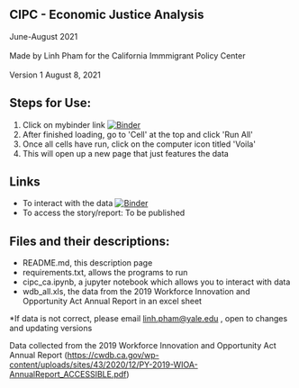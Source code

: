 ## CIPC - Economic Justice Analysis 
June-August 2021 <br><br> 
Made by Linh Pham for the California Immmigrant Policy Center <br> <br> 
Version 1 August 8, 2021 

## Steps for Use: 
1. Click on mybinder link [![Binder](https://mybinder.org/badge_logo.svg)](https://mybinder.org/v2/gh/linhtpham09/cipc/main?filepath=cipc_ca.ipynb)
2. After finished loading, go to 'Cell' at the top and click 'Run All' 
3. Once all cells have run, click on the computer icon titled 'Voila' 
4. This will open up a new page that just features the data 

## Links

- To interact with the data [![Binder](https://mybinder.org/badge_logo.svg)](https://mybinder.org/v2/gh/linhtpham09/cipc/main?filepath=cipc_ca.ipynb)
- To access the story/report: To be published 

## Files and their descriptions: 
- README.md, this description page 
- requirements.txt, allows the programs to run 
- cipc_ca.ipynb, a jupyter notebook which allows you to interact with data 
- wdb_all.xls, the data from the 2019 Workforce Innovation and Opportunity Act Annual Report in an excel sheet 

*If data is not correct, please email linh.pham@yale.edu , open to changes and updating versions 

Data collected from the 2019 Workforce Innovation and Opportunity Act Annual Report (https://cwdb.ca.gov/wp-content/uploads/sites/43/2020/12/PY-2019-WIOA-AnnualReport_ACCESSIBLE.pdf) 
